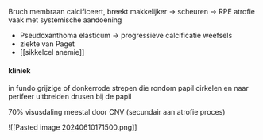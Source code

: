 Bruch membraan calcificeert, breekt makkelijker -> scheuren -> RPE atrofie
vaak met systemische aandoening
- Pseudoxanthoma elasticum -> progressieve calcificatie weefsels
- ziekte van Paget
- [[sikkelcel anemie]] 

#### kliniek
in fundo grijzige of donkerrode strepen die rondom papil cirkelen en naar perifeer uitbreiden
drusen bij de papil

70% visusdaling
meestal door CNV (secundair aan atrofie proces)

![[Pasted image 20240610171500.png]]